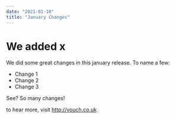 ```yaml
---
date: "2021-01-10"
title: "January Changes"
---
```


# We added x

We did some great changes in this january release. To name a few:

- Change 1
- Change 2
- Change 3

See? So many changes!

to hear more, visit http://vouch.co.uk
